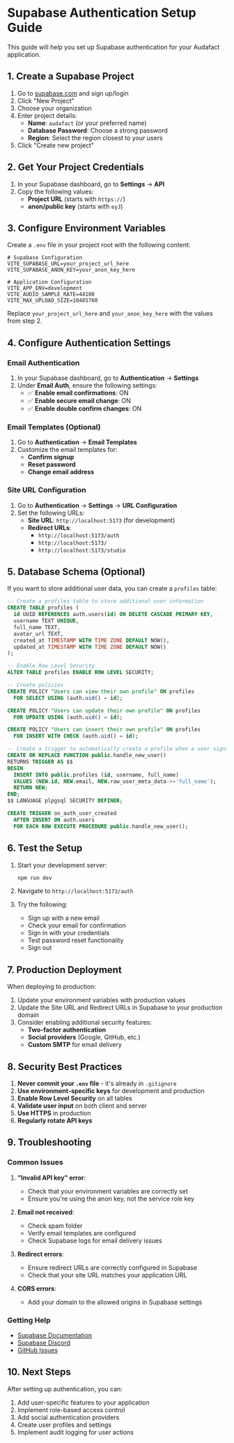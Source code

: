 # Supabase Authentication Setup Guide

This guide will help you set up Supabase authentication for your Audafact application.

## 1. Create a Supabase Project

1. Go to [supabase.com](https://supabase.com) and sign up/login
2. Click "New Project"
3. Choose your organization
4. Enter project details:
   - **Name**: `audafact` (or your preferred name)
   - **Database Password**: Choose a strong password
   - **Region**: Select the region closest to your users
5. Click "Create new project"

## 2. Get Your Project Credentials

1. In your Supabase dashboard, go to **Settings** → **API**
2. Copy the following values:
   - **Project URL** (starts with `https://`)
   - **anon/public key** (starts with `eyJ`)

## 3. Configure Environment Variables

Create a `.env` file in your project root with the following content:

```env
# Supabase Configuration
VITE_SUPABASE_URL=your_project_url_here
VITE_SUPABASE_ANON_KEY=your_anon_key_here

# Application Configuration
VITE_APP_ENV=development
VITE_AUDIO_SAMPLE_RATE=44100
VITE_MAX_UPLOAD_SIZE=10485760
```

Replace `your_project_url_here` and `your_anon_key_here` with the values from step 2.

## 4. Configure Authentication Settings

### Email Authentication

1. In your Supabase dashboard, go to **Authentication** → **Settings**
2. Under **Email Auth**, ensure the following settings:
   - ✅ **Enable email confirmations**: ON
   - ✅ **Enable secure email change**: ON
   - ✅ **Enable double confirm changes**: ON

### Email Templates (Optional)

1. Go to **Authentication** → **Email Templates**
2. Customize the email templates for:
   - **Confirm signup**
   - **Reset password**
   - **Change email address**

### Site URL Configuration

1. Go to **Authentication** → **Settings** → **URL Configuration**
2. Set the following URLs:
   - **Site URL**: `http://localhost:5173` (for development)
   - **Redirect URLs**: 
     - `http://localhost:5173/auth`
     - `http://localhost:5173/`
     - `http://localhost:5173/studio`

## 5. Database Schema (Optional)

If you want to store additional user data, you can create a `profiles` table:

```sql
-- Create a profiles table to store additional user information
CREATE TABLE profiles (
  id UUID REFERENCES auth.users(id) ON DELETE CASCADE PRIMARY KEY,
  username TEXT UNIQUE,
  full_name TEXT,
  avatar_url TEXT,
  created_at TIMESTAMP WITH TIME ZONE DEFAULT NOW(),
  updated_at TIMESTAMP WITH TIME ZONE DEFAULT NOW()
);

-- Enable Row Level Security
ALTER TABLE profiles ENABLE ROW LEVEL SECURITY;

-- Create policies
CREATE POLICY "Users can view their own profile" ON profiles
  FOR SELECT USING (auth.uid() = id);

CREATE POLICY "Users can update their own profile" ON profiles
  FOR UPDATE USING (auth.uid() = id);

CREATE POLICY "Users can insert their own profile" ON profiles
  FOR INSERT WITH CHECK (auth.uid() = id);

-- Create a trigger to automatically create a profile when a user signs up
CREATE OR REPLACE FUNCTION public.handle_new_user()
RETURNS TRIGGER AS $$
BEGIN
  INSERT INTO public.profiles (id, username, full_name)
  VALUES (NEW.id, NEW.email, NEW.raw_user_meta_data->>'full_name');
  RETURN NEW;
END;
$$ LANGUAGE plpgsql SECURITY DEFINER;

CREATE TRIGGER on_auth_user_created
  AFTER INSERT ON auth.users
  FOR EACH ROW EXECUTE PROCEDURE public.handle_new_user();
```

## 6. Test the Setup

1. Start your development server:
   ```bash
   npm run dev
   ```

2. Navigate to `http://localhost:5173/auth`

3. Try the following:
   - Sign up with a new email
   - Check your email for confirmation
   - Sign in with your credentials
   - Test password reset functionality
   - Sign out

## 7. Production Deployment

When deploying to production:

1. Update your environment variables with production values
2. Update the Site URL and Redirect URLs in Supabase to your production domain
3. Consider enabling additional security features:
   - **Two-factor authentication**
   - **Social providers** (Google, GitHub, etc.)
   - **Custom SMTP** for email delivery

## 8. Security Best Practices

1. **Never commit your `.env` file** - it's already in `.gitignore`
2. **Use environment-specific keys** for development and production
3. **Enable Row Level Security** on all tables
4. **Validate user input** on both client and server
5. **Use HTTPS** in production
6. **Regularly rotate API keys**

## 9. Troubleshooting

### Common Issues

1. **"Invalid API key" error**:
   - Check that your environment variables are correctly set
   - Ensure you're using the anon key, not the service role key

2. **Email not received**:
   - Check spam folder
   - Verify email templates are configured
   - Check Supabase logs for email delivery issues

3. **Redirect errors**:
   - Ensure redirect URLs are correctly configured in Supabase
   - Check that your site URL matches your application URL

4. **CORS errors**:
   - Add your domain to the allowed origins in Supabase settings

### Getting Help

- [Supabase Documentation](https://supabase.com/docs)
- [Supabase Discord](https://discord.supabase.com)
- [GitHub Issues](https://github.com/supabase/supabase/issues)

## 10. Next Steps

After setting up authentication, you can:

1. Add user-specific features to your application
2. Implement role-based access control
3. Add social authentication providers
4. Create user profiles and settings
5. Implement audit logging for user actions 